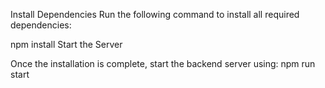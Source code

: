 Install Dependencies
Run the following command to install all required dependencies:

npm install
Start the Server

Once the installation is complete, start the backend server using:
npm run start
